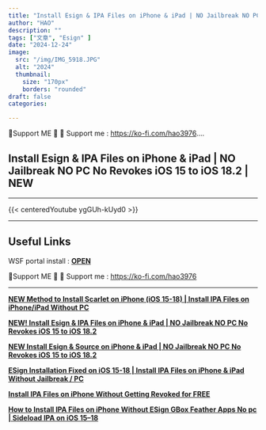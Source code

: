 ```yaml
---
title: "Install Esign & IPA Files on iPhone & iPad | NO Jailbreak NO PC No Revokes iOS 15 to iOS 18.2 | NEW"
author: "HAO"
description: ""
tags: ["文章", "Esign" ]
date: "2024-12-24"
image:
  src: "/img/IMG_5918.JPG"
  alt: "2024"
  thumbnail:
    size: "170px"
    borders: "rounded"
draft: false
categories:

---
```


🤝Support ME 🤝
💸 Support me : https://ko-fi.com/hao3976....
<!--more-->

## **Install Esign & IPA Files on iPhone & iPad | NO Jailbreak NO PC No Revokes iOS 15 to iOS 18.2 | NEW**

---
{{< centeredYoutube ygGUh-kUyd0 >}}


---

## **Useful Links**

WSF portal install : **[OPEN](https://whysoooofurious.netlify.app/downloads)**

🤝Support ME 🤝
💸 Support me : https://ko-fi.com/hao3976

---

**[NEW Method to Install Scarlet on iPhone (iOS 15-18) | Install IPA Files on iPhone/iPad Without PC](https://youtu.be/jKOxTGtw5Io)**

**[NEW! Install Esign & IPA Files on iPhone & iPad | NO Jailbreak NO PC No Revokes iOS 15 to iOS 18.2](https://youtu.be/h-UL3V2Afas)**

**[NEW Install Esign & Source on iPhone & iPad | NO Jailbreak NO PC No Revokes iOS 15 to iOS 18.2](https://youtu.be/6v36u9J26ZA)**

**[ESign Installation Fixed on iOS 15-18 | Install IPA Files on iPhone & iPad Without Jailbreak / PC](https://youtu.be/QHFRzVgpCsQ)**

**[Install IPA Files on iPhone Without Getting Revoked for FREE](https://youtu.be/8zuNH1s0FcM)**

**[How to Install IPA Files on iPhone Without ESign GBox Feather Apps No pc | Sideload IPA on iOS 15–18](https://youtu.be/fXHU9EDGykw)**
